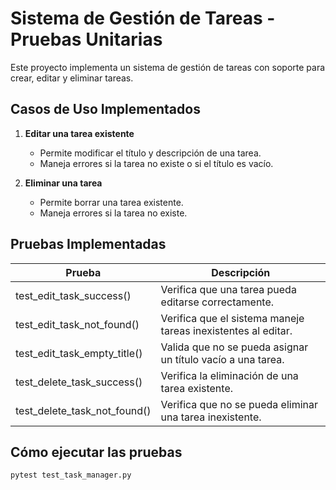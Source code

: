# Sistema de Gestión de Tareas - Pruebas Unitarias

Este proyecto implementa un sistema de gestión de tareas con soporte para crear, editar y eliminar tareas.

## Casos de Uso Implementados
1. **Editar una tarea existente**
   - Permite modificar el título y descripción de una tarea.
   - Maneja errores si la tarea no existe o si el título es vacío.

2. **Eliminar una tarea**
   - Permite borrar una tarea existente.
   - Maneja errores si la tarea no existe.

## Pruebas Implementadas
| Prueba | Descripción |
|--------|------------|
| test_edit_task_success() | Verifica que una tarea pueda editarse correctamente. |
| test_edit_task_not_found() | Verifica que el sistema maneje tareas inexistentes al editar. |
| test_edit_task_empty_title() | Valida que no se pueda asignar un título vacío a una tarea. |
| test_delete_task_success() | Verifica la eliminación de una tarea existente. |
| test_delete_task_not_found() | Verifica que no se pueda eliminar una tarea inexistente. |

## Cómo ejecutar las pruebas
```sh
pytest test_task_manager.py
